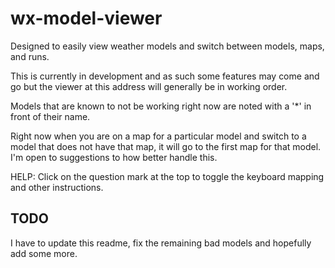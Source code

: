wx-model-viewer
===============

Designed to easily view weather models and switch between models, maps, and runs.

This is currently in development and as such some features may
come and go but the viewer at this address will generally be in
working order.

Models that are known to not be working right now are noted with a '*'
in front of their name.

Right now when you are on a map for a particular model and switch
to a model that does not have that map, it will go to the first
map for that model. I'm open to suggestions to how better handle
this.

HELP: Click on the question mark at the top to toggle the keyboard
mapping and other instructions.

TODO
----
I have to update this readme, fix the remaining bad models and hopefully add some more.